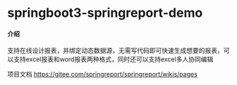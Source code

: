 # springboot3-springreport-demo

#### 介绍

支持在线设计报表，并绑定动态数据源，无需写代码即可快速生成想要的报表，可以支持excel报表和word报表两种格式，同时还可以支持excel多人协同编辑


项目文档
https://gitee.com/springreport/springreport/wikis/pages